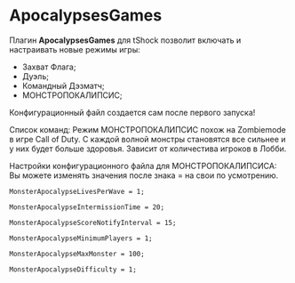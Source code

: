 # ApocalypsesGames

Плагин **ApocalypsesGames** для tShock позволит включать и настраивать новые режимы игры:

- Захват Флага;
- Дуэль;
- Командный Дэзматч;
- МОНСТРОПОКАЛИПСИС;

Конфигурационный файл создается сам после первого запуска!

Список команд:
Режим МОНСТРОПОКАЛИПСИС похож на Zombiemode в игре Call of Duty. С каждой волной монстры становятся все сильнее и у них будет больше здоровья. Зависит от количестива игроков в Лобби.

Настройки конфигурационного файла для МОНСТРОПОКАЛИПСИСА:
Вы можете изменять значения после знака = на свои по усмотрению.

```
MonsterApocalypseLivesPerWave = 1;

MonsterApocalypseIntermissionTime = 20;

MonsterApocalypseScoreNotifyInterval = 15;

MonsterApocalypseMinimumPlayers = 1;

MonsterApocalypseMaxMonster = 100;

MonsterApocalypseDifficulty = 1; 

```
